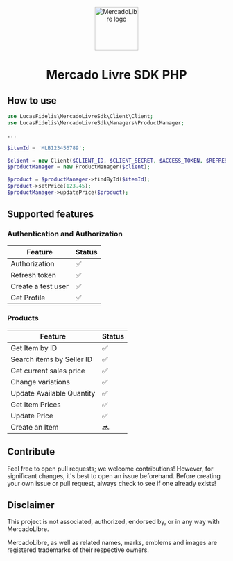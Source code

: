 <p align="center">
<a href="https://www.mercadolivre.com.br/">
<img alt="MercadoLibre logo" height="100px" src="https://upload.wikimedia.org/wikipedia/pt/0/04/Logotipo_MercadoLivre.png"/>
</a>
</p>
<h1 align="center">Mercado Livre SDK PHP</h1>

## How to use
```php
use LucasFidelis\MercadoLivreSdk\Client\Client;
use LucasFidelis\MercadoLivreSdk\Managers\ProductManager;

...

$itemId = 'MLB123456789';

$client = new Client($CLIENT_ID, $CLIENT_SECRET, $ACCESS_TOKEN, $REFRESH_TOKEN);
$productManager = new ProductManager($client);

$product = $productManager->findById($itemId);
$product->setPrice(123.45);
$productManager->updatePrice($product);
```

## Supported features

### Authentication and Authorization
| Feature | Status |
|----------|--------|
| Authorization | ✅ |
| Refresh token | ✅ |
| Create a test user | ✅ |
| Get Profile | ✅ |

### Products
| Feature | Status |
|----------|--------|
| Get Item by ID | ✅ |
| Search items by Seller ID | ✅ |
| Get current sales price | ✅ |
| Change variations | ✅ |
| Update Available Quantity | ✅ |
| Get Item Prices | ✅ |
| Update Price | ✅ |
| Create an Item | 🔜 |

## Contribute

Feel free to open pull requests; we welcome contributions! However, for significant changes, it's best to open an issue beforehand. Before creating your own issue or pull request, always check to see if one already exists!

## Disclaimer

This project is not associated, authorized, endorsed by, or in any way with MercadoLibre.

MercadoLibre, as well as related names, marks, emblems and images are registered trademarks of their respective owners.